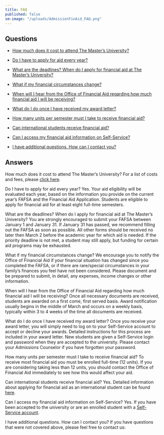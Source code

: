 ```yaml
---
title: FAQ
published: false
sm-image: "/uploads/AdmissionFinAid_FAQ.png"
---
```


## Questions

* [How much does it cost to attend The Master’s University?](#Q1)

* [Do I have to apply for aid every year?](#Q2)

* [What are the deadlines? When do I apply for financial aid at The Master’s University?](#Q3)

* [What if my financial circumstances change?](#Q4)

* [When will I hear from the Office of Financial Aid regarding how much financial aid I will be receiving?](#Q5)

* [What do I do once I have received my award letter?](#Q6)

* [How many units per semester must I take to receive financial aid?](#Q7)

* [Can international students receive financial aid?](#Q8)

* [Can I access my financial aid information on Self-Service?](#Q9)

* [I have additional questions. How can I contact you?](#Q10)

## Answers

How much does it cost to attend The Master’s University?
For a list of costs and fees, please [click here](http://www.masters.edu/financial-aid/tuition-fees). 

Do I have to apply for aid every year?
Yes. Your aid eligibility will be evaluated each year, based on the information you provide on the current year’s FAFSA and the Financial Aid Application. Students are eligible to apply for financial aid for at least eight full-time semesters. 

What are the deadlines? When do I apply for financial aid at The Master’s University?
You are strongly encouraged to submit your FAFSA between January 1 and January 31. If January 31 has passed, we recommend filling out the FAFSA as soon as possible. All other forms should be received no later then March 2 before the academic year for which aid is needed. If the priority deadline is not met, a student may still apply, but funding for certain aid programs may be exhausted. 

What if my financial circumstances change?
We encourage you to notify the Office of Financial Aid if your financial situation has changed since you completed the FAFSA, or if there are rare/special circumstances in your family’s finances you feel have not been considered. Please document and be prepared to submit, in detail, any expenses, income changes or other information. 

When will I hear from the Office of Financial Aid regarding how much financial aid I will be receiving?
Once all necessary documents are received, students are awarded on a first come, first served basis. Award notification usually begins in the middle of March and occurs on a weekly basis, typically within 3 to 4 weeks of the time all documents are received. 

What do I do once I have received my award letter?
Once you receive your award letter, you will simply need to log on to your Self-Service account to accept or decline your awards. Detailed instructions for this process are included in your award letter. New students are given a Self-Service login and password when they are accepted to the university. Please contact your Admissions Counselor if you have forgotten your password.

How many units per semester must I take to receive financial aid?
To receive most financial aid you must be enrolled full-time (12 units). If you are considering taking less than 12 units, you should contact the Office of Financial Aid immediately to see how this would affect your aid. 

Can international students receive financial aid?
Yes. Detailed information about applying for financial aid as an international student can be found [here](http://www.masters.edu/admissions/#undergraduate).

Can I access my financial aid information on Self-Service?
Yes. If you have been accepted to the university or are an enrolled student with a [Self-Service account](https://portal.masters.edu/SelfService/Home.aspx). 

I have additional questions. How can I contact you?
If you have questions that were not covered above, please feel free to contact us: